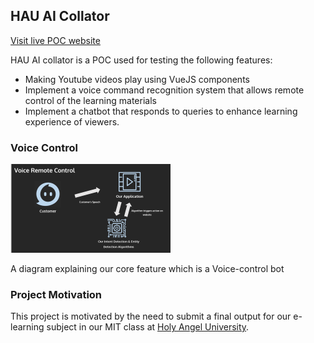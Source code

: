## HAU AI Collator

[Visit live POC website](https://allanchua101.github.io/hau-ai-powered-lms/)

HAU AI collator is a POC used for testing the following features:

- Making Youtube videos play using VueJS components
- Implement a voice command recognition system that allows remote control of the learning materials
- Implement a chatbot that responds to queries to enhance learning experience of viewers.

### Voice Control

<img src="https://github.com/allanchua101/hau-ai-powered-lms/blob/main/assets/Voice%20Banner.png"
     alt="A diagram explaining our core feature which is a Voice-control bot"
     style="margin-right: auto; margin-left: auto; max-width: 256px;" />

A diagram explaining our core feature which is a Voice-control bot

### Project Motivation

This project is motivated by the need to submit a final output for our e-learning subject in our MIT class at [Holy Angel University](https://www.hau.edu.ph/).
